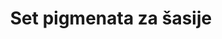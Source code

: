 ---
layout: product
title: "Set pigmenata za šasije"
price: "2200" 
desc: "Set pigmenata"
img_path: "/assets/img/ABT406.jpg"
brand: "Abteilung 502"
available: true
special_offer: false
new: false
soon: false
cat: "050000"
subcat: "050200"
subsubcat: "00"
sifra: "ABT406"
---